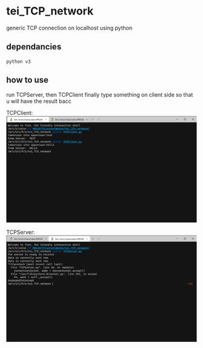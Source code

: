 # tei_TCP_network
generic TCP connection on localhost using python

## dependancies
    python v3

## how to use
run TCPServer, then TCPClient
finally type something on client side so that u will have the result bacc

TCPClient:
![client](_image/cli.png)

TCPServer:
![server](_image/ser.png)